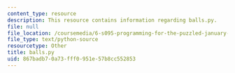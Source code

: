 ```yaml
---
content_type: resource
description: This resource contains information regarding balls.py.
file: null
file_location: /coursemedia/6-s095-programming-for-the-puzzled-january-iap-2018/867badb70a73fff0951e57b8cc552853_balls.py
file_type: text/python-source
resourcetype: Other
title: balls.py
uid: 867badb7-0a73-fff0-951e-57b8cc552853
---
```

